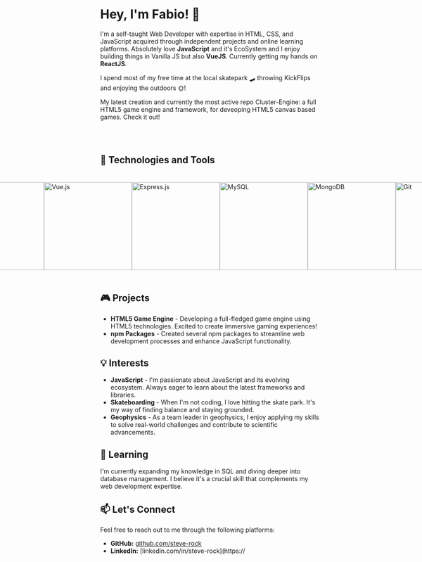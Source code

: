 # Hey, I'm Fabio! 👋

I'm a self-taught Web Developer with expertise in HTML, CSS, and JavaScript acquired through independent projects and online learning platforms. Absolutely love **JavaScript** and it's EcoSystem and I enjoy building things in Vanilla JS but also **VueJS**. Currently getting my hands on **ReactJS**.

I spend most of my free time at the local skatepark 🛹 throwing KickFlips and enjoying the outdoors 🌞!

My latest creation and currently the most active repo Cluster-Engine: a full HTML5 game engine and framework, for deveoping HTML5 canvas based games. Check it out!

<br/>
<br/>

## 🚀 Technologies and Tools

<p style="display:flex; align-items:center; justify-content:center;">
  <img src="https://img.shields.io/badge/-JavaScript-F7DF1E?style=flat-square&logo=javascript&logoColor=black" alt="JavaScript" style="width:200px; margin:20px"/>
  <img src="https://img.shields.io/badge/-HTML5-E34F26?style=flat-square&logo=html5&logoColor=white" alt="HTML5" style="width:200px; margin:px" />
  <img src="https://img.shields.io/badge/-CSS3-1572B6?style=flat-square&logo=css3&logoColor=white" alt="CSS3" style="width:200px; margin:px" />

  <img src="https://img.shields.io/badge/-React-61DAFB?style=flat-square&logo=react&logoColor=black" alt="React" style="width:200px; margin:px" />
  <img src="https://img.shields.io/badge/-Vue.js-4FC08D?style=flat-square&logo=vue.js&logoColor=white" alt="Vue.js" style="width:200px; margin:px" />
  <img src="https://img.shields.io/badge/-Express.js-000000?style=flat-square&logo=express&logoColor=white" alt="Express.js" style="width:200px; margin:px" />

  <img src="https://img.shields.io/badge/-MySQL-4479A1?style=flat-square&logo=mysql&logoColor=white" alt="MySQL" style="width:200px; margin:px" />
  <img src="https://img.shields.io/badge/-MongoDB-47A248?style=flat-square&logo=mongodb&logoColor=white" alt="MongoDB" style="width:200px; margin:px" />
  <img src="https://img.shields.io/badge/-Git-F05032?style=flat-square&logo=git&logoColor=white" alt="Git" style="width:200px; margin:px" />

  <img src="https://img.shields.io/badge/-Node.js-339933?style=flat-square&logo=node.js&logoColor=white" alt="Node.js" style="width:200px; margin:px" />
  <img src="https://img.shields.io/badge/-npm-CB3837?style=flat-square&logo=npm&logoColor=white" alt="npm" style="width:200px; margin:px" />
  <img src="https://img.shields.io/badge/-Webpack-8DD6F9?style=flat-square&logo=webpack&logoColor=black" alt="Webpack" style="width:200px; margin:px" />
</p>

## 🎮 Projects

- **HTML5 Game Engine** - Developing a full-fledged game engine using HTML5 technologies. Excited to create immersive gaming experiences!
- **npm Packages** - Created several npm packages to streamline web development processes and enhance JavaScript functionality.

## 💡 Interests

- **JavaScript** - I'm passionate about JavaScript and its evolving ecosystem. Always eager to learn about the latest frameworks and libraries.
- **Skateboarding** - When I'm not coding, I love hitting the skate park. It's my way of finding balance and staying grounded.
- **Geophysics** - As a team leader in geophysics, I enjoy applying my skills to solve real-world challenges and contribute to scientific advancements.

## 🌱 Learning

I'm currently expanding my knowledge in SQL and diving deeper into database management. I believe it's a crucial skill that complements my web development expertise.

## 📫 Let's Connect

Feel free to reach out to me through the following platforms:

- **GitHub:** [github.com/steve-rock](https://github.com/steve-rock)
- **LinkedIn:** [linkedin.com/in/steve-rock](https://
